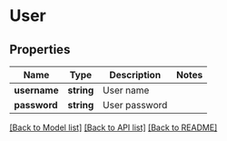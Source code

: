 # User

## Properties
Name | Type | Description | Notes
------------ | ------------- | ------------- | -------------
**username** | **string** | User name | 
**password** | **string** | User password | 

[[Back to Model list]](../README.md#documentation-for-models) [[Back to API list]](../README.md#documentation-for-api-endpoints) [[Back to README]](../README.md)


